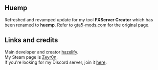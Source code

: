 ## Huemp
Refreshed and revamped update for my tool **FXServer Creator** which has been renamed to **huemp**.
Refer to <a href="https://www.gta5-mods.com/tools/fxserver-fivem-server-creator">gta5-mods.com</a> for the original page.

## Links and credits
Main developer and creator <a href="https://www.gta5-mods.com/users/Remexy_">hazelify</a>.\
My Steam page is <a href="https://steamcommunity.com/id/de_cyanide/">Zeyr0n</a>.\
If you're looking for my Discord server, join it <a href="https://discord.gg/U2PMT6b">here</a>.
